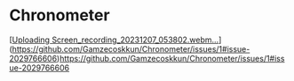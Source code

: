 # Chronometer

[[Uploading Screen_recording_20231207_053802.webm…]()](https://github.com/Gamzecoskkun/Chronometer/issues/1#issue-2029766606)https://github.com/Gamzecoskkun/Chronometer/issues/1#issue-2029766606
